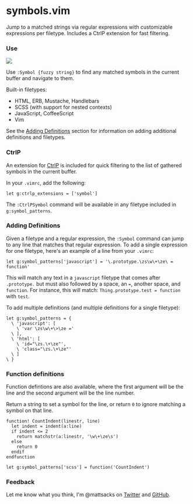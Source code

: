 # symbols.vim

Jump to a matched strings via regular expressions with customizable expressions per filetype. Includes a CtrlP extension for fast filtering.

### Use

![](http://i.imgbox.com/OoLpMwO5.gif)

Use `:Symbol {fuzzy string}` to find any matched symbols in the current buffer and navigate to them.

Built-in filetypes:

* HTML, ERB, Mustache, Handlebars
* SCSS (with support for nested contexts)
* JavaScript, CoffeeScript
* Vim

See the <a href="#adding-definitions">Adding Definitions</a> section for information on adding additional definitions and filetypes.

### CtrlP

An extension for [CtrlP](https://github.com/kien/ctrlp.vim) is included for quick filtering to the list of gathered symbols in the current buffer.

In your `.vimrc`, add the following:

```vim
let g:ctrlp_extensions = ['symbol']
```

The `:CtrlPSymbol` command will be available in any filetype included in `g:symbol_patterns`.

### Adding Definitions

Given a filetype and a regular expression, the `:Symbol` command can jump to any line that matches that regular expression. To add a single expression for one filetype, here's an example of a line from your `.vimrc`:

```vim
let g:symbol_patterns['javascript'] = '\.prototype.\zs\w\+\ze\ = function'
```

This will match any text in a `javascript` filetype that comes after `.prototype.` but must also followed by a space, an `=`, another space, and `function`. For instance, this will match: `Thing.prototype.test = function` with `test`.

To add multiple definitions (and multiple definitions for a single filetype):

```vim
let g:symbol_patterns = {
  \ 'javascript': [
    \ 'var \zs\w\+\>\ze ='
  \ ],
  \ 'html': [
    \ 'id="\zs.\+\ze"',
    \ 'class="\zs.\+\ze"'
  \ ]
\ }
```

### Function definitions

Function defintions are also available, where the first argument will be the line and the second argument will be the line number.

Return a string to set a symbol for the line, or return `0` to ignore matching a symbol on that line.

```vim
function! CountIndent(linestr, line)
  let indent = indent(a:line)
  if indent <= 2
    return matchstr(a:linestr, '\w\+\ze\s')
  else 
    return 0
  endif
endfunction

let g:symbol_patterns['scss'] = function('CountIndent')
```

### Feedback

Let me know what you think, I'm @mattsacks on [Twitter](https://twitter.com/mattsacks) and [GitHub](https://github.com/mattsacks).
